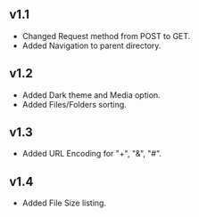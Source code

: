 ## v1.1
* Changed Request method from POST to GET.
* Added Navigation to parent directory.
## v1.2
* Added Dark theme and Media option.
* Added Files/Folders sorting.
## v1.3
* Added URL Encoding for "+", "&", "#".
## v1.4
* Added File Size listing.
